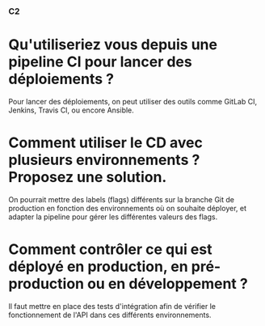### C2 ###

# Qu'utiliseriez vous depuis une pipeline CI pour lancer des déploiements ?

Pour lancer des déploiements, on peut utiliser des outils comme GitLab CI, Jenkins, Travis CI, ou encore Ansible.


# Comment utiliser le CD avec plusieurs environnements ? Proposez une solution.

On pourrait mettre des labels (flags) différents sur la branche Git de production en fonction des environnements où on souhaite déployer, et adapter la pipeline pour gérer les différentes valeurs des flags.


# Comment contrôler ce qui est déployé en production, en pré-production ou en développement ?

Il faut mettre en place des tests d'intégration afin de vérifier le fonctionnement de l'API dans ces différents environnements.
